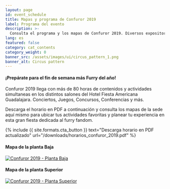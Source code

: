 ```yaml
---
layout: page
id: event_schedule
title: Mapas y programa de Confuror 2019
label: Programa del evento
description: >-
  Consulta el programa y los mapas de Confuror 2019. Diversos expositores e invitados nos comparten varias horas de contenidos. Sigue leyendo para conocer más.
lang: es
featured: false
category: cat_contents
category_weight: 0
banner_src: /assets/images/ui/circus_pattern_1.png
banner_alt: Circus pattern
---
```


#### ¡Prepárate para el fin de semana más Furry del año!

Confuror 2019 llega con más de 80 horas de contenidos y actividades simultaneas en los distintos salones del Hotel Fiesta Americana Guadalajara. Conciertos, Juegos, Concursos, Conferencias y más.

Descarga el horario en PDF a continuación y consulta los mapas de la sede aquí mismo para ubicar tus actividades favoritas y planear tu experiencia en esta gran fiesta dedicada al furry fandom.

{%
  include {{ site.formats.cta_button }}
  text="Descarga horario en PDF actualizado"
  url="/downloads/horarios_confuror_2019.pdf"
%}

#### Mapa de la planta Baja

<div class="container">
  <a href="/assets/images/mapa_planta_baja.png" data-featherlight="image">
    <img class="img-fluid" src="/assets/images/mapa_planta_baja.png" alt="Confuror 2019 - Planta Baja">
  </a>
</div>

#### Mapa de la planta Superior

<div class="container">
  <a href="/assets/images/mapa_planta_superior.png" data-featherlight="image">
    <img class="img-fluid" src="/assets/images/mapa_planta_superior.png" alt="Confuror 2019 - Planta Superior">
  </a>
</div>